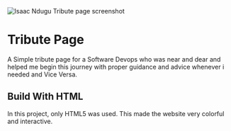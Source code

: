 <img src="https://github.com/ayuboketch/TributePage/assets/17433791/eda428cf-f758-48de-981c-abd5d65d2048" alt="Isaac Ndugu Tribute page screenshot" meta="Screen Shot 2024-01-05 at 17.42.14.png">
<h1>Tribute Page</h1>
<p>A Simple tribute page for a Software Devops who was near and dear and helped me begin this journey with proper guidance and advice whenever i needed and Vice Versa. </p>
<h2>Build With HTML</h2>
<p>In this project, only HTML5 was used. This made the website very colorful and interactive. </p>

